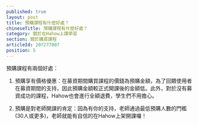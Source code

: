 ```yaml
---
published: true
layout: post
title: 預購課程有什麼好處？
chineseTitle: 預購課程有什麼好處？
category: 關於在Hahow上課學習
section: 關於購買課程
articleId: 207277807
position: 5
---
```

預購課程有兩個好處：
 
1. 預購享有價格優惠：在募資期間購買課程的價錢為預購金額，為了回饋使用者在募資期間的支持，因此預購金額較正式開課後的金額低。此外，對於沒有募資成功的課程，Hahow也會進行全額退費，學生們不用擔心。

2. 預購是對老師開課的肯定：因為有你的支持，老師通過最低預購人數的門檻(30人或更多)，老師就能有自信的在Hahow上架開課囉！
